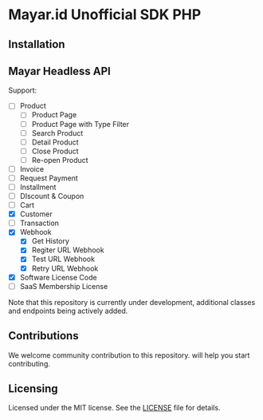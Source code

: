 # Mayar.id Unofficial SDK PHP

## Installation


## Mayar Headless API 

Support:

- [ ] Product
  - [ ] Product Page
  - [ ] Product Page with Type Filter
  - [ ] Search Product
  - [ ] Detail Product
  - [ ] Close Product
  - [ ] Re-open Product
- [ ] Invoice
- [ ] Request Payment
- [ ] Installment
- [ ] DIscount & Coupon
- [ ] Cart
- [X] Customer
- [ ] Transaction
- [X] Webhook
  - [X] Get History
  - [X] Regiter URL Webhook
  - [X] Test URL Webhook
  - [X] Retry URL Webhook
- [X] Software License Code
- [ ] SaaS Membership License

Note that this repository is currently under development, additional classes and endpoints being actively added.

## Contributions

We welcome community contribution to this repository. will help you start contributing.

## Licensing

Licensed under the MIT license. See the [LICENSE](LICENSE) file for details.